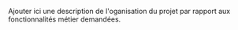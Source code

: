 
Ajouter ici une description de l'oganisation du projet par rapport aux fonctionnalités métier demandées.